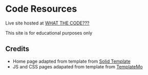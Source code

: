 
# Code Resources

Live site hosted at [WHAT THE CODE???](-----)

This site is for educational purposes only

## Credits

- Home page adapted from template from [Solid Template](https://cruip.com/solid/ )
- JS and CSS pages adapated from template from [TemplateMo](https://templatemo.com/tm-526-vanilla)
